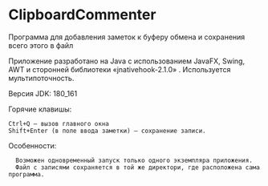 # ClipboardCommenter
Программа для добавления заметок к буферу обмена и сохранения всего этого в файл

Приложение разработано на Java с использованием JavaFX, Swing, AWT и сторонней библиотеки «jnativehook-2.1.0» . Используется мультипоточность.

Версия JDK: 180_161

Горячие клавишы:

	Ctrl+Q – вызов главного окна
	Shift+Enter (в поле ввода заметки) – сохранение записи.
      
Особенности:

      Возможен одновременный запуск только одного экземпляра приложения.
      Файл с записями сохраняется в той же директори, где расположена сама программа.
